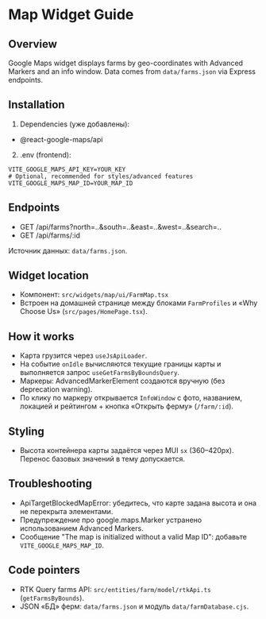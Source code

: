 # Map Widget Guide

## Overview
Google Maps widget displays farms by geo-coordinates with Advanced Markers and an info window. Data comes from `data/farms.json` via Express endpoints.

## Installation

1) Dependencies (уже добавлены):
- @react-google-maps/api

2) .env (frontend):
```
VITE_GOOGLE_MAPS_API_KEY=YOUR_KEY
# Optional, recommended for styles/advanced features
VITE_GOOGLE_MAPS_MAP_ID=YOUR_MAP_ID
```

## Endpoints
- GET /api/farms?north=..&south=..&east=..&west=..&search=..
- GET /api/farms/:id

Источник данных: `data/farms.json`.

## Widget location
- Компонент: `src/widgets/map/ui/FarmMap.tsx`
- Встроен на домашней странице между блоками `FarmProfiles` и «Why Choose Us» (`src/pages/HomePage.tsx`).

## How it works
- Карта грузится через `useJsApiLoader`.
- На событие `onIdle` вычисляются текущие границы карты и выполняется запрос `useGetFarmsByBoundsQuery`.
- Маркеры: AdvancedMarkerElement создаются вручную (без deprecation warning).
- По клику по маркеру открывается `InfoWindow` с фото, названием, локацией и рейтингом + кнопка «Открыть ферму» (`/farm/:id`).

## Styling
- Высота контейнера карты задаётся через MUI `sx` (360–420px). Перенос базовых значений в тему допускается.

## Troubleshooting
- ApiTargetBlockedMapError: убедитесь, что карте задана высота и она не перекрыта элементами.
- Предупреждение про google.maps.Marker устранено использованием Advanced Markers.
- Сообщение "The map is initialized without a valid Map ID": добавьте `VITE_GOOGLE_MAPS_MAP_ID`.

## Code pointers
- RTK Query farms API: `src/entities/farm/model/rtkApi.ts` (`getFarmsByBounds`).
- JSON «БД» ферм: `data/farms.json` и модуль `data/farmDatabase.cjs`.



